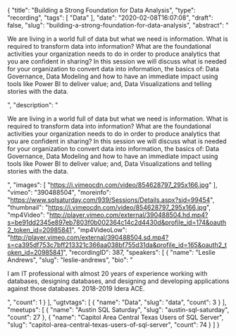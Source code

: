 {
  "title": "Building a Strong Foundation for Data Analysis",
  "type": "recording",
  "tags": [
    "Data"
  ],
  "date": "2020-02-08T16:07:08",
  "draft": false,
  "slug": "building-a-strong-foundation-for-data-analysis",
  "abstract": "<p>We are living in a world full of data but what we need is information.  What is required to transform data into information?  What are the foundational activities your organization needs to do in order to produce analytics that you are confident in sharing?  In this session we will discuss what is needed for your organization to convert data into information, the basics of: Data Governance, Data Modeling and how to have an immediate impact using tools like Power BI to deliver value; and, Data Visualizations and telling stories with the data.</p>",
  "description": "<p>We are living in a world full of data but what we need is information.  What is required to transform data into information?  What are the foundational activities your organization needs to do in order to produce analytics that you are confident in sharing?  In this session we will discuss what is needed for your organization to convert data into information, the basics of: Data Governance, Data Modeling and how to have an immediate impact using tools like Power BI to deliver value; and, Data Visualizations and telling stories with the data.</p>",
  "images": [
    "https://i.vimeocdn.com/video/854628797_295x166.jpg"
  ],
  "vimeo": "390488504",
  "moreinfo": "https://www.sqlsaturday.com/939/Sessions/Details.aspx?sid=99454",
  "thumbnail": "https://i.vimeocdn.com/video/854628797_295x166.jpg",
  "mp4Video": "http://player.vimeo.com/external/390488504.hd.mp4?s=be91dd2345e897eb7803f0b002364c14c2d4430d&profile_id=174&oauth2_token_id=20985841",
  "mp4VideoLow": "http://player.vimeo.com/external/390488504.sd.mp4?s=ca395df753c7bff213321c366aa038bf755d31da&profile_id=165&oauth2_token_id=20985841",
  "recordingID": 387,
  "speakers": [
    {
      "name": "Leslie Andrews",
      "slug": "leslie-andrews",
      "bio": "<p>I am IT professional with almost 20 years of experience working with databases, designing databases, and designing and developing applications against those databases.   2018-2019 Idera ACE.</p>",
      "count": 1
    }
  ],
  "ugtvtags": [
    {
      "name": "Data",
      "slug": "data",
      "count": 3
    }
  ],
  "meetups": [
    {
      "name": "Austin SQL Saturday",
      "slug": "austin-sql-saturday",
      "count": 27
    },
    {
      "name": "Capitol Area Central Texas Users of SQL Server",
      "slug": "capitol-area-central-texas-users-of-sql-server",
      "count": 74
    }
  ]
}